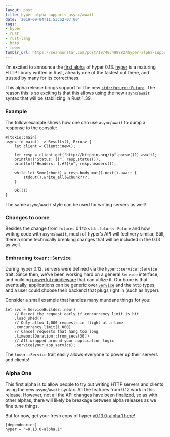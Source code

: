 ```yaml
---
layout: post
title: hyper alpha supports async/await
date: '2019-09-04T11:53:52-07:00'
tags:
- hyper
- rust
- rust-lang
- http
- tower
tumblr_url: https://seanmonstar.com/post/187493499882/hyper-alpha-supports-asyncawait
---
```

I’m excited to announce the [first alpha](https://github.com/hyperium/hyper/releases/tag/v0.13.0-alpha.1) of hyper 0.13. [hyper](https://hyper.rs) is a maturing HTTP library written in Rust, already one of the fastest out there, and trusted by many for its correctness.

This alpha release brings support for the new [`std::future::Future`](https://doc.rust-lang.org/std/future/trait.Future.html). The reason this is so exciting is that this allows using the new `async`/`await` syntax that will be stabilizing in Rust 1.39.

### Example

The follow example shows how one can use `async`/`await` to dump a response to the console:

    #[tokio::main]
    async fn main() -> Result<(), Error> {
        let client = Client::new();
    
        let resp = client.get("http://httpbin.org/ip".parse()?).await?;
        println!("Status: {}", resp.status());
        println!("Headers: {:#?}\n", resp.headers());
    
        while let Some(chunk) = resp.body_mut().next().await {
            stdout().write_all(&chunk?)?;
        }
    
        Ok(())
    }

The same `async`/`await` style can be used for writing servers as well!

### Changes to come

Besides the change from `futures` 0.1 to `std::future::Future` and how writing code with `async`/`await`, much of hyper’s API will feel very similar. Still, there a some technically breaking changes that will be included in the 0.13 as well.

### Embracing `tower::Service`

During hyper 0.12, servers were defined via the `hyper::service::Service` trait. Since then, we’ve been working hard on a general `Service` interface, and building [powerful middleware](https://github.com/tower-rs/tower) that can utilize it. Our hope is that eventually, applications can be generic over [`Service`](https://docs.rs/tower-service/0.3.0-alpha.1/tower_service/trait.Service.html) and the `http` types, and a user could choose their backend that plugs right in (such as hyper).

Consider a small example that handles many mundane things for you:

    let svc = ServiceBuilder::new()
        // Reject the request early if concurrency limit is hit
        .load_shed()
        // Only allow 1,000 requests in flight at a time
        .concurrency_limit(1_000)
        // Cancel requests that hang too long
        .timeout(Duration::from_secs(30))
        // All wrapped around your application logic
        .service(your_app_service);

The `tower::Service` trait easily allows everyone to power up their servers and clients!

### Alpha One

This first alpha is to allow people to try out writing HTTP servers and clients using the new `async`/`await` syntax. All the features from 0.12 work in this release. However, not all the API changes have been finalized, so as with other alphas, there will likely be breakage between alpha releases as we fine tune things.

But for now, get your fresh copy of hyper [v0.13.0-alpha.1 here](https://github.com/hyperium/hyper/releases/tag/v0.13.0-alpha.1)!

    [dependencies]
    hyper = "=0.13.0-alpha.1"

